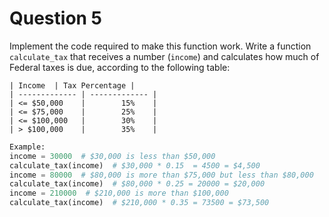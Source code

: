 # Question 5

Implement the code required to make this function work.
Write a function `calculate_tax` that receives a number (`income`) and
calculates how much of Federal taxes is due,
according to the following table:
```
| Income  | Tax Percentage |
| ------------- | ------------- |
| <= $50,000    |        15%    |
| <= $75,000    |        25%    |
| <= $100,000   |        30%    |
| > $100,000    |        35%    |
```
```python
Example:
income = 30000  # $30,000 is less than $50,000
calculate_tax(income)  # $30,000 * 0.15  = 4500 = $4,500
income = 80000  # $80,000 is more than $75,000 but less than $80,000
calculate_tax(income)  # $80,000 * 0.25 = 20000 = $20,000
income = 210000  # $210,000 is more than $100,000
calculate_tax(income)  # $210,000 * 0.35 = 73500 = $73,500
```
